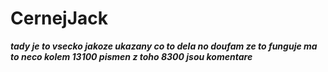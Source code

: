 # CernejJack
<strong><i>tady je to vsecko jakoze ukazany co to dela no doufam ze to funguje ma to neco kolem 13100 pismen z toho 8300 jsou komentare</i></strong>
